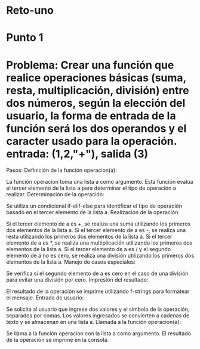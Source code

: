 # Reto-uno

# Punto 1
# Problema: Crear una función que realice operaciones básicas (suma, resta, multiplicación, división) entre dos números, según la elección del usuario, la forma de entrada de la función será los dos operandos y el caracter usado para la operación. entrada: (1,2,"+"), salida (3)
Pasos:
Definición de la función operacion(a):

La función operacion toma una lista a como argumento.
Esta función evalúa el tercer elemento de la lista a para determinar el tipo de operación a realizar.
Determinación de la operación:

Se utiliza un condicional if-elif-else para identificar el tipo de operación basado en el tercer elemento de la lista a.
Realización de la operación:

Si el tercer elemento de a es +, se realiza una suma utilizando los primeros dos elementos de la lista a.
Si el tercer elemento de a es -, se realiza una resta utilizando los primeros dos elementos de la lista a.
Si el tercer elemento de a es *, se realiza una multiplicación utilizando los primeros dos elementos de la lista a.
Si el tercer elemento de a es / y el segundo elemento de a no es cero, se realiza una división utilizando los primeros dos elementos de la lista a.
Manejo de casos especiales:

Se verifica si el segundo elemento de a es cero en el caso de una división para evitar una división por cero.
Impresión del resultado:

El resultado de la operación se imprime utilizando f-strings para formatear el mensaje.
Entrada de usuario:

Se solicita al usuario que ingrese dos valores y el símbolo de la operación, separados por comas.
Los valores ingresados se convierten a cadenas de texto y se almacenan en una lista a.
Llamada a la función operacion(a):

Se llama a la función operacion con la lista a como argumento.
El resultado de la operación se imprime en la consola.
